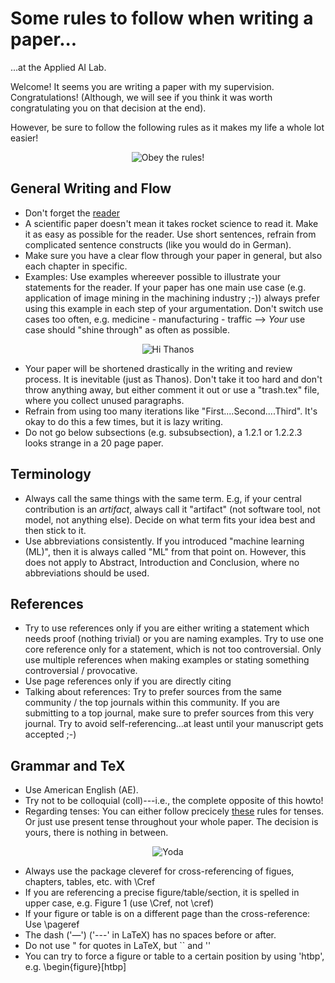# Some rules to follow when writing a paper...

...at the Applied AI Lab.

Welcome! It seems you are writing a paper with my supervision. Congratulations! (Although, we will see if you think it was worth congratulating you on that decision at the end).

However, be sure to follow the following rules as it makes my life a whole lot easier!

<p align="center">
    <img src="https://media.giphy.com/media/3o7aTkjnoAzNaxPes8/giphy.gif" alt="Obey the rules!">
  </a><br/>
</p>

## General Writing and Flow

- Don't forget the [reader](https://cseweb.ucsd.edu/~swanson/papers/science-of-writing.pdf)
- A scientific paper doesn't mean it takes rocket science to read it. Make it as easy as possible for the reader. Use short sentences, refrain from complicated sentence constructs (like you would do in German).
- Make sure you have a clear flow through your paper in general, but also each chapter in specific.
- Examples: Use examples whereever possible to illustrate your statements for the reader. If your paper has one main use case (e.g. application of image mining in the machining industry ;-)) always prefer using this example in each step of your argumentation. Don't switch use cases too often, e.g. medicine - manufacturing - traffic --> <em>Your</em> use case should "shine through" as often as possible.

<p align="center">
    <img src="https://media.giphy.com/media/ie76dJeem4xBDcf83e/giphy.gif" alt="Hi Thanos">
  </a><br/>
</p>

- Your paper will be shortened drastically in the writing and review process. It is inevitable (just as Thanos). Don't take it too hard and don't throw anything away, but either comment it out or use a "trash.tex" file, where you collect unused paragraphs.
- Refrain from using too many iterations like "First....Second....Third". It's okay to do this a few times, but it is lazy writing.
- Do not go below subsections (e.g. subsubsection), a 1.2.1 or 1.2.2.3 looks strange in a 20 page paper.

## Terminology

- Always call the same things with the same term. E.g, if your central contribution is an <em>artifact</em>, always call it "artifact" (not software tool, not model, not anything else). Decide on what term fits your idea best and then stick to it.
- Use abbreviations consistently. If you introduced "machine learning (ML)", then it is always called "ML" from that point on. However, this does not apply to Abstract, Introduction and Conclusion, where no abbreviations should be used.

## References

- Try to use references only if you are either writing a statement which needs proof (nothing trivial) or you are naming examples. Try to use one core reference only for a statement, which is not too controversial. Only use multiple references when making examples or stating something controversial / provocative.
- Use page references only if you are directly citing
- Talking about references: Try to prefer sources from the same community / the top journals within this community. If you are submitting to a top journal, make sure to prefer sources from this very journal. Try to avoid self-referencing...at least until your manuscript gets accepted ;-)

## Grammar and TeX

- Use American English (AE).
- Try not to be colloquial (coll)---i.e., the complete opposite of this howto!
- Regarding tenses: You can either follow precicely [these](https://www.dropbox.com/s/d0s4dywiy8s25jd/A%20SHORT-CUT%20TO%20UNDERSTANDING%20TENSES_v3.doc?dl=0) rules for tenses. Or just use present tense throughout your whole paper. The decision is yours, there is nothing in between.
<p align="center">
    <img src="https://media.giphy.com/media/SQgEr5ViRcXYs/giphy.gif" alt="Yoda">
  </a><br/>
</p>

- Always use the package cleveref for cross-referencing of figues, chapters, tables, etc. with \Cref
- If you are referencing a precise figure/table/section, it is spelled in upper case, e.g. Figure 1 (use \Cref, not \cref)
- If your figure or table is on a different page than the cross-reference: Use \pageref
- The dash ('—') ('---' in LaTeX) has no spaces before or after.
- Do not use " for quotes in LaTeX, but `` and ''
- You can try to force a figure or table to a certain position by using 'htbp', e.g. \begin{figure}[htbp]
